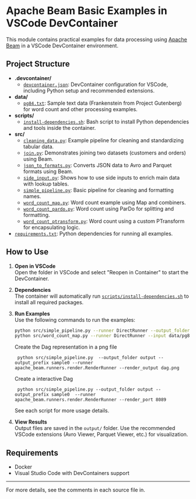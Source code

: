 # Apache Beam Basic Examples in VSCode DevContainer

This module contains practical examples for data processing using [Apache Beam](https://beam.apache.org/) in a VSCode DevContainer environment.

## Project Structure

- **.devcontainer/**
  - [`devcontainer.json`](.devcontainer/devcontainer.json): DevContainer configuration for VSCode, including Python setup and recommended extensions.
- **data/**
  - [`pg84.txt`](data/pg84.txt): Sample text data (Frankenstein from Project Gutenberg) for word count and other processing examples.
- **scripts/**
  - [`install-dependencies.sh`](scripts/install-dependencies.sh): Bash script to install Python dependencies and tools inside the container.
- **src/**
  - [`cleaning_data.py`](src/cleaning_data.py): Example pipeline for cleaning and standardizing tabular data.
  - [`join.py`](src/join.py): Demonstrates joining two datasets (customers and orders) using Beam.
  - [`json_to_formats.py`](src/json_to_formats.py): Converts JSON data to Avro and Parquet formats using Beam.
  - [`side_input.py`](src/side_input.py): Shows how to use side inputs to enrich main data with lookup tables.
  - [`simple_pipeline.py`](src/simple_pipeline.py): Basic pipeline for cleaning and formatting names.
  - [`word_count_map.py`](src/word_count_map.py): Word count example using Map and combiners.
  - [`word_count_pardo.py`](src/word_count_pardo.py): Word count using ParDo for splitting and formatting.
  - [`word_count_ptransform.py`](src/word_count_ptransform.py): Word count using a custom PTransform for encapsulating logic.
- [`requirements.txt`](requirements.txt): Python dependencies for running all examples.

## How to Use

1. **Open in VSCode**  
   Open the folder in VSCode and select "Reopen in Container" to start the DevContainer.

2. **Dependencies**  
   The container will automatically run [`scripts/install-dependencies.sh`](scripts/install-dependencies.sh) to install all required packages.

3. **Run Examples**  
   Use the following commands to run the examples:

   ```sh
   python src/simple_pipeline.py --runner DirectRunner --output_folder output --output_prefix sample0
   python src/word_count_map.py --runner DirectRunner --input data/pg84.txt --output output/pg84_word_count_with_map
   ```

   Create the Dag representation in a png file

   ```
    python src/simple_pipeline.py  --output_folder output --output_prefix sample0 --runner apache_beam.runners.render.RenderRunner --render_output dag.png 
   ```

   Create a interactive Dag

   ```
    python src/simple_pipeline.py --output_folder output --output_prefix sample0  --runner apache_beam.runners.render.RenderRunner --render_port 8089
   ```

   See each script for more usage details.

4. **View Results**  
   Output files are saved in the `output/` folder. Use the recommended VSCode extensions (Avro Viewer, Parquet Viewer, etc.) for visualization.

## Requirements

- Docker
- Visual Studio Code with DevContainers support

---

For more details, see the comments in each source file in.
